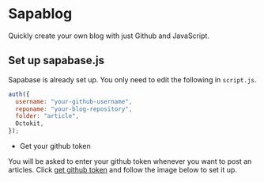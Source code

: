 # Sapablog

Quickly create your own blog with just Github and JavaScript.

## Set up sapabase.js

Sapabase is already set up. You only need to edit the following in `script.js`.

```js
auth({
  username: "your-github-username",
  reponame: "your-blog-repository",
  folder: "article",
  Octokit,
});
```

- Get your github token

You will be asked to enter your github token whenever you want to post an articles. Click [get github token]('assets/media/images/sapablog%20token%20generation%20demo.gif') and follow the image below to set it up.
